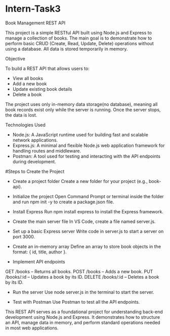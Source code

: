 # Intern-Task3
Book Management REST API

This project is a simple RESTful API built using Node.js and Express to manage a collection of books. The main goal is to demonstrate how to perform basic CRUD (Create, Read, Update, Delete) operations without using a database. All data is stored temporarily in memory.

Objective

To build a REST API that allows users to:
- View all books
- Add a new book
- Update existing book details
- Delete a book

The project uses only in-memory data storage(no database), meaning all book records exist only while the server is running. Once the server stops, the data is lost.

Technologies Used

- Node.js: A JavaScript runtime used for building fast and scalable network applications.
- Express.js: A minimal and flexible Node.js web application framework for handling routes and middleware.
- Postman: A tool used for testing and interacting with the API endpoints during development.

#Steps to Create the Project

- Create a project folder
Create a new folder for your project (e.g., book-api).

- Initialize the project
Open Command Prompt or terminal inside the folder and run npm init -y to create a package.json file.

- Install Express
Run npm install express to install the Express framework.

- Create the main server file
In VS Code, create a file named server.js.

- Set up a basic Express server
Write code in server.js to start a server on port 3000.

- Create an in-memory array
Define an array to store book objects in the format: { id, title, author }.

- Implement API endpoints

GET /books – Returns all books.
POST /books – Adds a new book.
PUT /books/:id – Updates a book by its ID.
DELETE /books/:id – Deletes a book by its ID.

- Run the server
Use node server.js in the terminal to start the server.

- Test with Postman
Use Postman to test all the API endpoints.

This REST API serves as a foundational project for understanding back-end development using Node.js and Express. It demonstrates how to structure an API, manage data in memory, and perform standard operations needed in most web applications.
